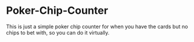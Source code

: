 # Poker-Chip-Counter
This is just a simple poker chip counter for when you have the cards but no chips to bet with, so you can do it virtually.
